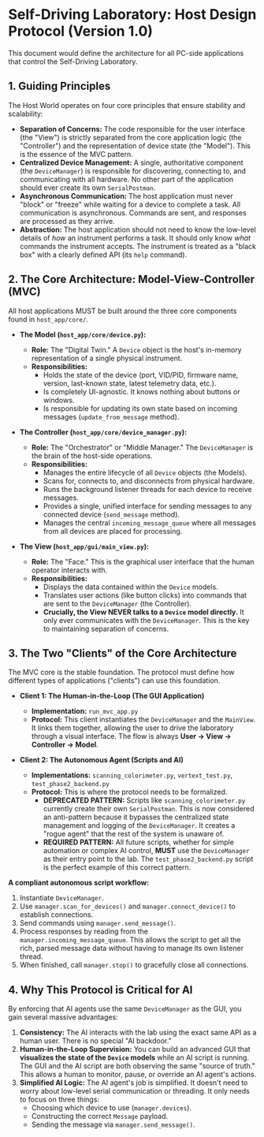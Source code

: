 # **Self-Driving Laboratory:** Host Design Protocol (Version 1.0)

This document would define the architecture for all PC-side applications that control the Self-Driving Laboratory.

## **1. Guiding Principles**

The Host World operates on four core principles that ensure stability and scalability:

*   **Separation of Concerns:** The code responsible for the user interface (the "View") is strictly separated from the core application logic (the "Controller") and the representation of device state (the "Model"). This is the essence of the MVC pattern.
*   **Centralized Device Management:** A single, authoritative component (the `DeviceManager`) is responsible for discovering, connecting to, and communicating with all hardware. No other part of the application should ever create its own `SerialPostman`.
*   **Asynchronous Communication:** The host application must never "block" or "freeze" while waiting for a device to complete a task. All communication is asynchronous. Commands are sent, and responses are processed as they arrive.
*   **Abstraction:** The host application should not need to know the low-level details of *how* an instrument performs a task. It should only know *what* commands the instrument accepts. The instrument is treated as a "black box" with a clearly defined API (its `help` command).

## **2. The Core Architecture: Model-View-Controller (MVC)**

All host applications MUST be built around the three core components found in `host_app/core/`.

*   **The Model (`host_app/core/device.py`):**
    *   **Role:** The "Digital Twin." A `Device` object is the host's in-memory representation of a single physical instrument.
    *   **Responsibilities:**
        *   Holds the state of the device (port, VID/PID, firmware name, version, last-known state, latest telemetry data, etc.).
        *   Is completely UI-agnostic. It knows nothing about buttons or windows.
        *   Is responsible for updating its own state based on incoming messages (`update_from_message` method).

*   **The Controller (`host_app/core/device_manager.py`):**
    *   **Role:** The "Orchestrator" or "Middle Manager." The `DeviceManager` is the brain of the host-side operations.
    *   **Responsibilities:**
        *   Manages the entire lifecycle of all `Device` objects (the Models).
        *   Scans for, connects to, and disconnects from physical hardware.
        *   Runs the background listener threads for each device to receive messages.
        *   Provides a single, unified interface for sending messages to any connected device (`send_message` method).
        *   Manages the central `incoming_message_queue` where all messages from all devices are placed for processing.

*   **The View (`host_app/gui/main_view.py`):**
    *   **Role:** The "Face." This is the graphical user interface that the human operator interacts with.
    *   **Responsibilities:**
        *   Displays the data contained within the `Device` models.
        *   Translates user actions (like button clicks) into commands that are sent to the `DeviceManager` (the Controller).
        *   **Crucially, the View NEVER talks to a `Device` model directly.** It only ever communicates with the `DeviceManager`. This is the key to maintaining separation of concerns.

## **3. The Two "Clients" of the Core Architecture**

The MVC core is the stable foundation. The protocol must define how different types of applications ("clients") can use this foundation.

*   **Client 1: The Human-in-the-Loop (The GUI Application)**
    *   **Implementation:** `run_mvc_app.py`
    *   **Protocol:** This client instantiates the `DeviceManager` and the `MainView`. It links them together, allowing the user to drive the laboratory through a visual interface. The flow is always **User -> View -> Controller -> Model**.

*   **Client 2: The Autonomous Agent (Scripts and AI)**
    *   **Implementations:** `scanning_colorimeter.py`, `vertext_test.py`, `test_phase2_backend.py`
    *   **Protocol:** This is where the protocol needs to be formalized.
        *   **DEPRECATED PATTERN:** Scripts like `scanning_colorimeter.py` currently create their own `SerialPostman`. This is now considered an anti-pattern because it bypasses the centralized state management and logging of the `DeviceManager`. It creates a "rogue agent" that the rest of the system is unaware of.
        *   **REQUIRED PATTERN:** All future scripts, whether for simple automation or complex AI control, **MUST** use the `DeviceManager` as their entry point to the lab. The `test_phase2_backend.py` script is the perfect example of this correct pattern.

**A compliant autonomous script workflow:**
1.  Instantiate `DeviceManager`.
2.  Use `manager.scan_for_devices()` and `manager.connect_device()` to establish connections.
3.  Send commands using `manager.send_message()`.
4.  Process responses by reading from the `manager.incoming_message_queue`. This allows the script to get all the rich, parsed message data without having to manage its own listener thread.
5.  When finished, call `manager.stop()` to gracefully close all connections.

## **4. Why This Protocol is Critical for AI**

By enforcing that AI agents use the same `DeviceManager` as the GUI, you gain several massive advantages:

1.  **Consistency:** The AI interacts with the lab using the exact same API as a human user. There is no special "AI backdoor."
2.  **Human-in-the-Loop Supervision:** You can build an advanced GUI that **visualizes the state of the `Device` models** while an AI script is running. The GUI and the AI script are both observing the same "source of truth." This allows a human to monitor, pause, or override an AI agent's actions.
3.  **Simplified AI Logic:** The AI agent's job is simplified. It doesn't need to worry about low-level serial communication or threading. It only needs to focus on three things:
    *   Choosing which device to use (`manager.devices`).
    *   Constructing the correct `Message` payload.
    *   Sending the message via `manager.send_message()`.

